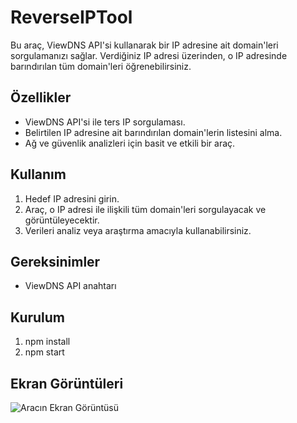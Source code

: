 # ReverseIPTool
Bu araç, ViewDNS API'si kullanarak bir IP adresine ait domain'leri sorgulamanızı sağlar. Verdiğiniz IP adresi üzerinden, o IP adresinde barındırılan tüm domain'leri öğrenebilirsiniz. 

## Özellikler

- ViewDNS API'si ile ters IP sorgulaması.
- Belirtilen IP adresine ait barındırılan domain'lerin listesini alma.
- Ağ ve güvenlik analizleri için basit ve etkili bir araç.

## Kullanım

1. Hedef IP adresini girin.
2. Araç, o IP adresi ile ilişkili tüm domain'leri sorgulayacak ve görüntüleyecektir.
3. Verileri analiz veya araştırma amacıyla kullanabilirsiniz.

## Gereksinimler

- ViewDNS API anahtarı

## Kurulum

1. npm install
2. npm start

## Ekran Görüntüleri

![Aracın Ekran Görüntüsü](https://github.com/user-attachments/assets/2b43e116-e065-4116-8df2-1922b1312948)

